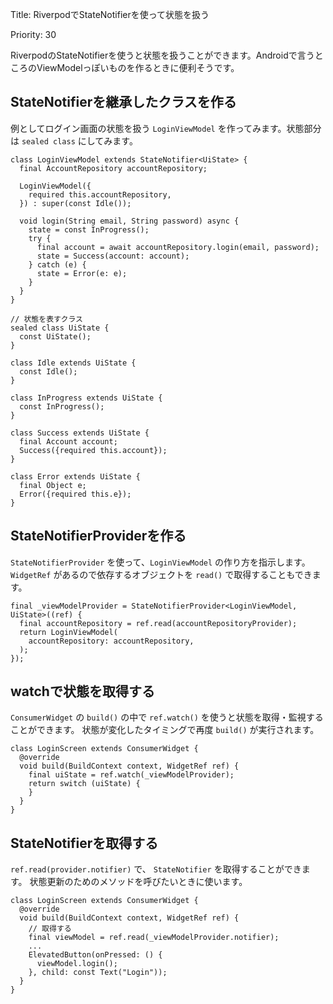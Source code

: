 Title: RiverpodでStateNotifierを使って状態を扱う

Priority: 30

RiverpodのStateNotifierを使うと状態を扱うことができます。Androidで言うところのViewModelっぽいものを作るときに便利そうです。

## StateNotifierを継承したクラスを作る

例としてログイン画面の状態を扱う `LoginViewModel` を作ってみます。状態部分は `sealed class` にしてみます。

```
class LoginViewModel extends StateNotifier<UiState> {
  final AccountRepository accountRepository;

  LoginViewModel({
    required this.accountRepository,
  }) : super(const Idle());

  void login(String email, String password) async {
    state = const InProgress();
    try {
      final account = await accountRepository.login(email, password);
      state = Success(account: account);
    } catch (e) {
      state = Error(e: e);
    }
  }
}

// 状態を表すクラス
sealed class UiState {
  const UiState();
}

class Idle extends UiState {
  const Idle();
}

class InProgress extends UiState {
  const InProgress();
}

class Success extends UiState {
  final Account account;
  Success({required this.account});
}

class Error extends UiState {
  final Object e;
  Error({required this.e});
}
```

## StateNotifierProviderを作る

 `StateNotifierProvider` を使って、`LoginViewModel` の作り方を指示します。
 `WidgetRef` があるので依存するオブジェクトを `read()` で取得することもできます。

```
final _viewModelProvider = StateNotifierProvider<LoginViewModel, UiState>((ref) {
  final accountRepository = ref.read(accountRepositoryProvider);
  return LoginViewModel(
    accountRepository: accountRepository,
  );
});
```

## watchで状態を取得する

 `ConsumerWidget` の `build()` の中で `ref.watch()` を使うと状態を取得・監視することができます。
状態が変化したタイミングで再度 `build()` が実行されます。

```
class LoginScreen extends ConsumerWidget {
  @override
  void build(BuildContext context, WidgetRef ref) {
    final uiState = ref.watch(_viewModelProvider);
    return switch (uiState) {
    }
  }
}
```

## StateNotifierを取得する

 `ref.read(provider.notifier)` で、 `StateNotifier` を取得することができます。
状態更新のためのメソッドを呼びたいときに使います。

```
class LoginScreen extends ConsumerWidget {
  @override
  void build(BuildContext context, WidgetRef ref) {
    // 取得する
    final viewModel = ref.read(_viewModelProvider.notifier);
    ...
    ElevatedButton(onPressed: () {
      viewModel.login();
    }, child: const Text("Login"));
  }
}
```

